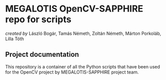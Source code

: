 **MEGALOTIS OpenCV-SAPPHIRE repo for scripts**
======
_created by_ László Bogár, Tamás Németh, Zoltán Németh, Márton Porkoláb, Lilla Tóth

## **Project documentation**

This repository is a container of all the Python scripts that have been used for the OpenCV project by MEGALOTIS-SAPPHIRE project team.

